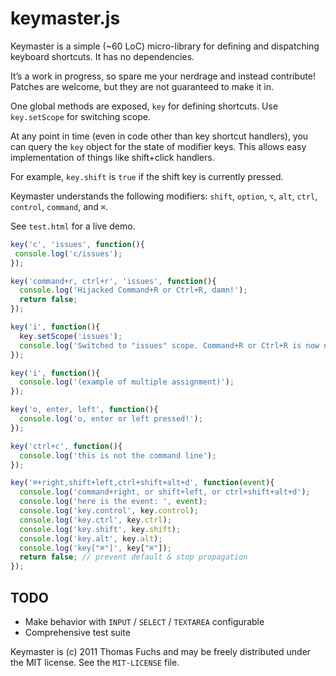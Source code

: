 # keymaster.js

Keymaster is a simple (~60 LoC) micro-library for defining and 
dispatching keyboard shortcuts. It has no dependencies.

It’s a work in progress, so spare me your nerdrage and instead
contribute! Patches are welcome, but they are not guaranteed to make
it in.

One global methods are exposed, `key` for defining shortcuts.
Use `key.setScope` for switching scope.

At any point in time (even in code other than key shortcut handlers),
you can query the `key` object for the state of modifier keys. This
allows easy implementation of things like shift+click handlers.

For example, `key.shift` is `true` if the shift key is currently pressed.

Keymaster understands the following modifiers:
`shift`, `option`, `⌥`, `alt`, `ctrl`, `control`, `command`, and `⌘`. 

See `test.html` for a live demo.

```javascript
key('c', 'issues', function(){
 console.log('c/issues');
});

key('command+r, ctrl+r', 'issues', function(){
  console.log('Hijacked Command+R or Ctrl+R, damn!');
  return false;
});

key('i', function(){
  key.setScope('issues');
  console.log('Switched to "issues" scope. Command+R or Ctrl+R is now no longer reloading...');
});

key('i', function(){
  console.log('(example of multiple assignment)');
});

key('o, enter, left', function(){
  console.log('o, enter or left pressed!');
});

key('ctrl+c', function(){
  console.log('this is not the command line');
});

key('⌘+right,shift+left,ctrl+shift+alt+d', function(event){
  console.log('command+right, or shift+left, or ctrl+shift+alt+d');
  console.log('here is the event: ', event);
  console.log('key.control', key.control);
  console.log('key.ctrl', key.ctrl);
  console.log('key.shift', key.shift);
  console.log('key.alt', key.alt);
  console.log('key["⌘"]', key["⌘"]);
  return false; // prevent default & stop propagation
});
```

## TODO
 
* Make behavior with `INPUT` / `SELECT` / `TEXTAREA` configurable
* Comprehensive test suite

Keymaster is (c) 2011 Thomas Fuchs and may be freely distributed under the MIT license.
See the `MIT-LICENSE` file.
